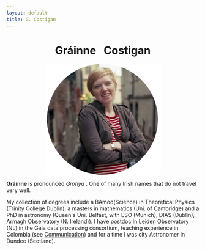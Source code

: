 ```yaml
---
layout: default
title: G. Costigan
---
```



# <center> Gráinne  &nbsp;   Costigan </center>

<center> <img src="grainne_cropped2.png" alt="Grainne" style="width:304px;" align="middle"> </center>


 <b> Gráinne </b> is pronounced <i> Gronya </i>. One of many Irish names that do not travel very well.

<p>
My collection of degrees include a BAmod(Science) in Theoretical Physics (Trinity College Dublin), a masters in mathematics (Uni. of Cambridge) and a PhD in astronomy (Queen's Uni. Belfast, with ESO (Munich), DIAS (Dublin), Armagh Observatory (N. Ireland)). I have postdoc In Leiden Observatory (NL) in the Gaia data processing consortium, teaching experience in Colombia (see <a href="../communications">Communication</a>) and for a time I was city Astronomer in Dundee (Scotland). 
</p>



